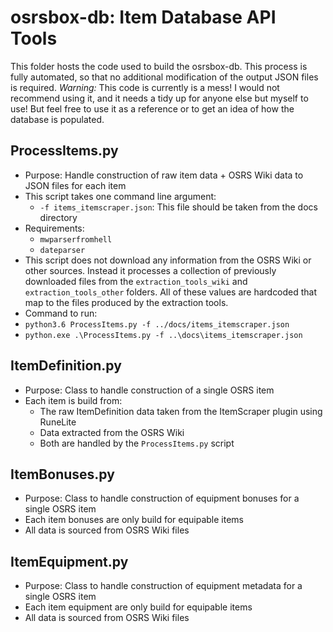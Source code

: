 # osrsbox-db: Item Database API Tools

This folder hosts the code used to build the osrsbox-db. This process is fully automated, so that no additional modification of the output JSON files is required. _Warning:_ This code is currently is a mess! I would not recommend using it, and it needs a tidy up for anyone else but myself to use! But feel free to use it as a reference or to get an idea of how the database is populated.

## ProcessItems.py

- Purpose: Handle construction of raw item data + OSRS Wiki data to JSON files for each item
- This script takes one command line argument:
    - `-f items_itemscraper.json`: This file should be taken from the docs directory
- Requirements:
    - `mwparserfromhell`
    - `dateparser`
- This script does not download any information from the OSRS Wiki or other sources. Instead it processes a collection of previously downloaded files from the `extraction_tools_wiki` and `extraction_tools_other` folders. All of these values are hardcoded that map to the files produced by the extraction tools.
- Command to run:
- `python3.6 ProcessItems.py -f ../docs/items_itemscraper.json`
- `python.exe .\ProcessItems.py -f ..\docs\items_itemscraper.json`

## ItemDefinition.py

- Purpose: Class to handle construction of a single OSRS item
- Each item is build from:
    - The raw ItemDefinition data taken from the ItemScraper plugin using RuneLite
    - Data extracted from the OSRS Wiki
    - Both are handled by the `ProcessItems.py` script

## ItemBonuses.py

- Purpose: Class to handle construction of equipment bonuses for a single OSRS item
- Each item bonuses are only build for equipable items
- All data is sourced from OSRS Wiki files

## ItemEquipment.py

- Purpose: Class to handle construction of equipment metadata for a single OSRS item
- Each item equipment are only build for equipable items
- All data is sourced from OSRS Wiki files
